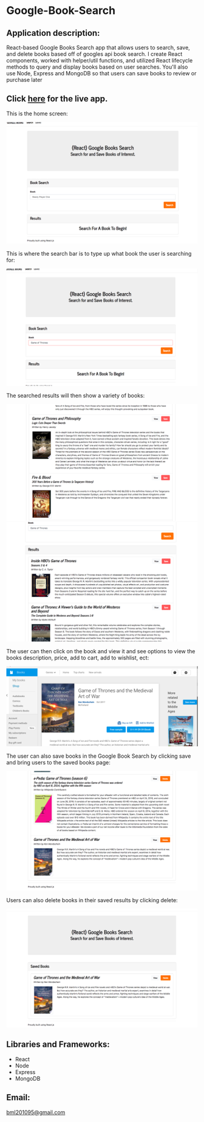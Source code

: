 # Google-Book-Search

## Application description:

 React-based Google Books Search app that allows users to search, save, and delete books based off of googles api book search. I create React components, worked with helper/util functions, and utilized React lifecycle methods to query and display books based on user searches. You'll also use Node, Express and MongoDB so that users can save books to review or purchase later
 

 ## Click [here](https://google-book-search-app-finder.herokuapp.com/) for the live app. 
 
 This is the home screen:
 
 ![Home Screenshot](client/images/home.png)
 
 This is where the search bar is to type up what book the user is searching for:
 
![Events Screenshot](client/images/search.png)
  
  
 The searched results will then show a variety of books:
 
  ![Events Screenshot](client/images/scroll1.png)
  ![Events Screenshot](client/images/scroll2.png) 
  
  The user can then click on the book and view it and see options to view the books description, price, add to cart, add to wishlist, ect:
  
  ![Events Screenshot](client/images/view.png)   
  
  The user can also save books in the Google Book Search by clicking save and bring users to the saved books page:
  
  ![Events Screenshot](client/images/saved.png)  
  
  Users can also delete books in their saved results by clicking delete:
  
  ![Events Screenshot](client/images/delete.png)  
  
  
## Libraries and Frameworks:

- React
- Node
- Express
- MongoDB

## Email:

bml201095@gmail.com
